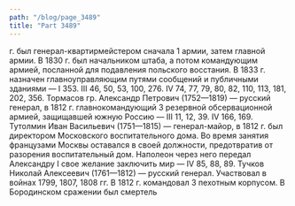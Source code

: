 ```yaml
---
path: "/blog/page_3489"
title: "Part 3489"
---
```


г. был генерал-квартирмейстером сначала 1 армии, затем главной армии. В 1830 г. был начальником штаба, а потом командующим армией, посланной для подавления польского восстания. В 1833 г. назначен главноуправляющим путями сообщений и публичными зданиями — I 353. III 46, 50, 53, 100, 276. IV 74, 77, 79, 80, 82, 110, 113, 181, 202, 356.
Тормасов гр. Александр Петрович (1752—1819) — русский генерал, в 1812 г. главнокомандующий 3 резервной обсервационной армией, защищавшей южную Россию — III 11, 12, 39. IV 166, 169.
Тутолмин Иван Васильевич (1751—1815) — генерал-майор, в 1812 г. был директором Московского воспитательного дома. Во время занятия французами Москвы оставался в своей должности, предотвратив от разорения воспитательный дом. Наполеон через него передал Александру I свое желание заключить мир — IV 85, 88, 89.
Тучков Николай Алексеевич (1761—1812) — русский генерал. Участвовал в войнах 1799, 1807, 1808 гг. В 1812 г. командовал 3 пехотным корпусом. В Бородинском сражении был смертель
